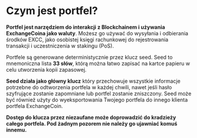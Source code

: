 # Czym jest portfel?

**Portfel jest narzędziem do interakcji z Blockchainem i używania ExchangeCoina jako waluty**. Możesz go używać do wysyłania i odbierania środków EXCC, jako osobistej księgi rachunkowej do rejestrowania transakcji i uczestniczenia w stakingu (PoS).

Portfele są generowane deterministycznie przez klucz seed.
Seed to mnemoniczna lista **33 słów**, którą można łatwo zapisać na kartce papieru w celu utworzenia kopii zapasowej.

**Seed działa jako główny klucz** który przechowuje wszystkie informacje potrzebne do odtworzenia portfela w każdej chwili, nawet jeśli hasło szyfrujące zostanie zapomniane lub portfel zostanie zniszczony. Seed może być również użyty do wyeksportowania Twojego portfela do innego klienta portfela ExchangeCoin.

**Dostęp do klucza przez niezaufane może doprowadzić do kradzieży całego portfela. Pod żadnym pozorem nie należy go ujawniać komuś innemu.**
